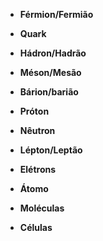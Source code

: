 * **Férmion/Fermião**

* **Quark**

* **Hádron/Hadrão**

* **Méson/Mesão**

* **Bárion/barião**

* **Próton**

* **Nêutron**

* **Lépton/Leptão**

* **Elétrons**

* **Átomo**

* **Moléculas**

* **Células**
